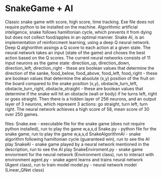 # SnakeGame + AI
Classic snake game with score, high score, time tracking. Exe file does not require python to be installed on the machine.
Algorithmic artificial inteligence, snake follows hamiltonian cycle, which prevents it from dying but does not collect food/apples
in an optimal manner.
Snake AI, is an implementation of reinforcment learning, using a deep Q neural network. Deep Q alghorithm assings a Q score to each action
at a given state. The neural network takes an input (state of the game) and choses the best action based on the Q scores. The current neural networks
consists of 11 input neurons as the game state: direction_up, direction_down, direction_left, direction_right - these are boolean values that determine
the direction of the sanke, food_below, food_above, food_left, food_right - these are boolean values that determine the absolute (x,y) position of the 
fruit on the board compared to the snake position (x,y), obstacle_turn_left, obstacle_turn_right, obstacle_straight - these are boolean values that
determine if the snake will hit an obstacle (wall or body) if he turns left, right or goes straight. Then there is a hidden layer of 256 neurons, and
an output layer of 3 neurons, which represent 3 actions: go straight, turn left, turn right.
The neural network achieves a high score of 58, mean score of 30 over 250 games.

files:
Snake.exe - executable file for the snake game (does not require python installed), run to play the game w,a,s,d
Snake.py - python file for the snake game, run to play the game w,a,s,d
SnakeAlgorithmAI - snake algorithm following hamiltonian cycle (guaranteed win), run to see the AI play
SnakeAI - snake game played by a neural network mentioned in the description, run to see the AI play
SnakeEnviroment.py - snake game enviorment for the neural network (Environment class), run to interact with environment
agent.py - snake agent learns and trains neural network (Agent class), run to train model
model.py - neural network model (Linear_QNet class)
